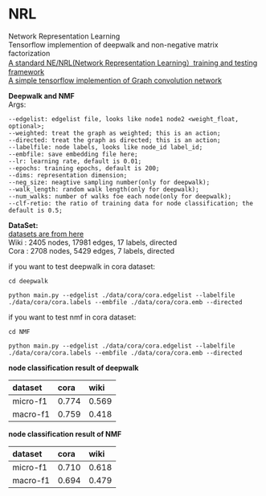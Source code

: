 # NRL
Network Representation Learning   
Tensorflow implemention of deepwalk and non-negative matrix factorization   
[A standard NE/NRL(Network Representation Learning）training and testing framework](https://github.com/thunlp/OpenNE)   
[A simple tensorflow implemention of Graph convolution network](https://github.com/cherisyu/gcn)


**Deepwalk and NMF**      
Args:   
```
--edgelist: edgelist file, looks like node1 node2 <weight_float, optional>;   
--weighted: treat the graph as weighted; this is an action;   
--directed: treat the graph as directed; this is an action;   
--labelfile: node labels, looks like node_id label_id;   
--embfile: save embedding file here;   
--lr: learning rate, default is 0.01;   
--epochs: training epochs, default is 200;   
--dims: representation dimension;   
--neg_size: neagtive sampling number(only for deepwalk);   
--walk_length: random walk length(only for deepwalk);   
--num_walks: number of walks foe each node(only for deepwalk);   
--clf-retio: the ratio of training data for node classification; the default is 0.5;
```   
**DataSet:**  
[datasets are from here](https://github.com/thunlp/OpenNE/tree/master/data)  
Wiki : 2405 nodes, 17981 edges, 17 labels, directed   
Cora : 2708 nodes, 5429 edges, 7 labels, directed   

if you want to test deepwalk in cora dataset:   
```
cd deepwalk
```   
```
python main.py --edgelist ./data/cora/cora.edgelist --labelfile ./data/cora/cora.labels --embfile ./data/cora/cora.emb --directed
```   

if you want to test nmf in cora dataset:   
```
cd NMF
```   
```
python main.py --edgelist ./data/cora/cora.edgelist --labelfile ./data/cora/cora.labels --embfile ./data/cora/cora.emb --directed
```   

**node classification result of deepwalk**   

|dataset|cora|wiki|
|:---|:---|:---|
|micro-f1|0.774|0.569|
|macro-f1|0.759|0.418|


**node classification result of NMF**   

|dataset|cora|wiki|
|:---|:---|:---|
|micro-f1|0.710|0.618|
|macro-f1|0.694|0.479|
